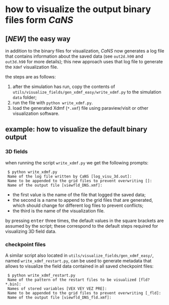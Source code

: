 # how to visualize the output binary files form *CaNS*

## \[*NEW*\] the easy way

in addition to the binary files for visualization, *CaNS* now generates a log file that contains information about the saved data (see `out2d.h90` and `out3d.h90` for more details); this new approach uses that log file to generate the `Xdmf` visualization file.

the steps are as follows:

1. after the simulation has run, copy the contents of `utils/visualize_fields/gen_xdmf_easy/write_xdmf.py` to the simulation `data` folder;
2. run the file with `python write_xdmf.py`.
3. load the generated Xdmf (`*.xmf`) file using paraview/visit or other visualization software.

## example: how to visualize the default binary output

### 3D fields

when running the script `write_xdmf.py` we get the following prompts:

~~~
 $ python write_xdmf.py
 Name of the log file written by CaNS [log_visu_3d.out]:
 Name to be appended to the grid files to prevent overwriting []:
 Name of the output file [viewfld_DNS.xmf]:
~~~

* the first value is the name of the file that logged the saved data;
* the second is a name to append to the grid files that are generated, which should change for different log files to prevent conflicts;
* the third is the name of the visualization file.

by pressing <kbd>enter</kbd> three times, the default values in the square brackets are assumed by the script; these correspond to the default steps required for visualizing 3D field data.

### checkpoint files

A similar script also located in `utils/visualize_fields/gen_xdmf_easy/`, named `write_xdmf_restart.py`, can be used to generate metadata that allows to visualize the field data contained in all saved checkpoint files:

~~~
 $ python write_xdmf_restart.py
 Name of the pattern of the restart files to be visualized [fld?*.bin]:
 Names of stored variables [VEX VEY VEZ PRE]:
 Name to be appended to the grid files to prevent overwriting [_fld]:
 Name of the output file [viewfld_DNS_fld.xmf]:
~~~
